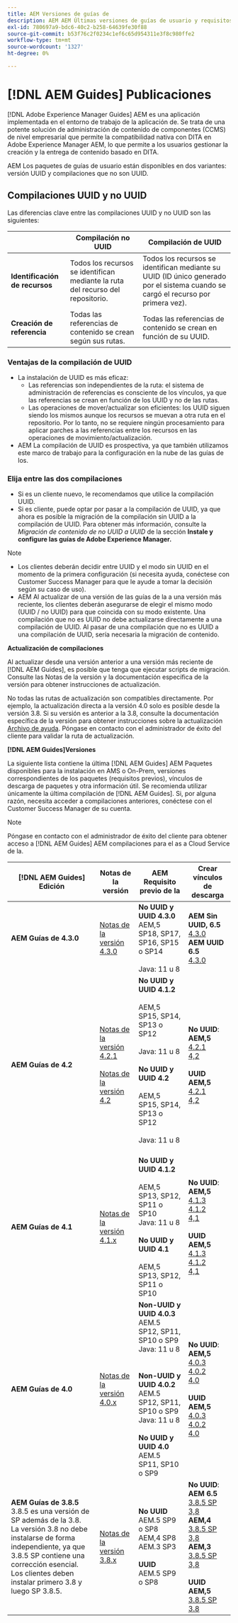 ```yaml
---
title: AEM Versiones de guías de
description: AEM AEM Últimas versiones de guías de usuario y requisitos previos de las versiones de la
exl-id: 780697a9-bdc6-40c2-b258-64639fe30f88
source-git-commit: b53f76c2f0234c1ef6c65d954311e3f8c980ffe2
workflow-type: tm+mt
source-wordcount: '1327'
ht-degree: 0%

---
```


# [!DNL AEM Guides] Publicaciones

[!DNL Adobe Experience Manager Guides] AEM es una aplicación implementada en el entorno de trabajo de la aplicación de. Se trata de una potente solución de administración de contenido de componentes (CCMS) de nivel empresarial que permite la compatibilidad nativa con DITA en Adobe Experience Manager AEM, lo que permite a los usuarios gestionar la creación y la entrega de contenido basado en DITA.

AEM Los paquetes de guías de usuario están disponibles en dos variantes: versión UUID y compilaciones que no son UUID.

## Compilaciones UUID y no UUID

Las diferencias clave entre las compilaciones UUID y no UUID son las siguientes:

|  | Compilación no UUID | Compilación de UUID |
|---|---|---|
| **Identificación de recursos** | Todos los recursos se identifican mediante la ruta del recurso del repositorio. | Todos los recursos se identifican mediante su UUID (ID único generado por el sistema cuando se cargó el recurso por primera vez). |
| **Creación de referencia** | Todas las referencias de contenido se crean según sus rutas. | Todas las referencias de contenido se crean en función de su UUID. |

### Ventajas de la compilación de UUID

* La instalación de UUID es más eficaz:
   * Las referencias son independientes de la ruta: el sistema de administración de referencias es consciente de los vínculos, ya que las referencias se crean en función de los UUID y no de las rutas.
   * Las operaciones de mover/actualizar son eficientes: los UUID siguen siendo los mismos aunque los recursos se muevan a otra ruta en el repositorio. Por lo tanto, no se requiere ningún procesamiento para aplicar parches a las referencias entre los recursos en las operaciones de movimiento/actualización.
* AEM La compilación de UUID es prospectiva, ya que también utilizamos este marco de trabajo para la configuración en la nube de las guías de los.


### Elija entre las dos compilaciones

* Si es un cliente nuevo, le recomendamos que utilice la compilación UUID.
* Si es cliente, puede optar por pasar a la compilación de UUID, ya que ahora es posible la migración de la compilación sin UUID a la compilación de UUID. Para obtener más información, consulte la *Migración de contenido de no UUID a UUID* de la sección **Instale y configure las guías de Adobe Experience Manager.**

>[!NOTE]
>
>* Los clientes deberán decidir entre UUID y el modo sin UUID en el momento de la primera configuración (si necesita ayuda, conéctese con Customer Success Manager para que le ayude a tomar la decisión según su caso de uso).
>* AEM Al actualizar de una versión de las guías de la a una versión más reciente, los clientes deberán asegurarse de elegir el mismo modo (UUID / no UUID) para que coincida con su modo existente. Una compilación que no es UUID no debe actualizarse directamente a una compilación de UUID. Al pasar de una compilación que no es UUID a una compilación de UUID, sería necesaria la migración de contenido.

**Actualización de compilaciones**

Al actualizar desde una versión anterior a una versión más reciente de [!DNL AEM Guides], es posible que tenga que ejecutar scripts de migración. Consulte las Notas de la versión y la documentación específica de la versión para obtener instrucciones de actualización.

No todas las rutas de actualización son compatibles directamente. Por ejemplo, la actualización directa a la versión 4.0 solo es posible desde la versión 3.8. Si su versión es anterior a la 3.8, consulte la documentación específica de la versión para obtener instrucciones sobre la actualización [Archivo de ayuda](https://helpx.adobe.com/xml-documentation-for-experience-manager/archive.html).
Póngase en contacto con el administrador de éxito del cliente para validar la ruta de actualización.

**[!DNL AEM Guides]Versiones**

La siguiente lista contiene la última [!DNL AEM Guides] AEM Paquetes disponibles para la instalación en AMS o On-Prem, versiones correspondientes de los paquetes (requisitos previos), vínculos de descarga de paquetes y otra información útil. Se recomienda utilizar únicamente la última compilación de [!DNL AEM Guides]. Si, por alguna razón, necesita acceder a compilaciones anteriores, conéctese con el Customer Success Manager de su cuenta.

>[!NOTE]
>
>Póngase en contacto con el administrador de éxito del cliente para obtener acceso a [!DNL AEM Guides] AEM compilaciones para el as a Cloud Service de la.

| [!DNL AEM Guides] Edición | Notas de la versión | AEM Requisito previo de la | Crear vínculos de descarga |
|---|---|---|---|
| **AEM Guías de 4.3.0** | [Notas de la versión 4.3.0](./release-notes-4.3.md) | **No UUID y UUID 4.3.0** <br>AEM,5 SP18, SP17, SP16, SP15 o SP14 <br><br>   Java: 11 u 8 | **AEM Sin UUID, 6.5** <br> [4.3.0](https://experience.adobe.com/#/downloads/content/software-distribution/en/aem.html?package=%2Fcontent%2Fsoftware-distribution%2Fen%2Fdetails.html%2Fcontent%2Fdam%2Faem%2Fpublic%2Faemdox%2F4-3%2Fcom.adobe.fmdita-6.5-4.3.0.347.zip)<br> **AEM UUID 6.5** <br> [4.3.0](https://experience.adobe.com/#/downloads/content/software-distribution/en/aem.html?package=%2Fcontent%2Fsoftware-distribution%2Fen%2Fdetails.html%2Fcontent%2Fdam%2Faem%2Fpublic%2Faemdox%2F4-3%2Fcom.adobe.fmdita-6.5-uuid-4.3.0.347.zip) |
| **AEM Guías de 4.2** | [Notas de la versión 4.2.1](https://experienceleague.adobe.com/docs/experience-manager-guides-learn/tutorials/release-info/release-notes/on-prem-release-notes/42-release/42-release-notes/release-notes-4.2.1.html?lang=en)<br> <br> [Notas de la versión 4.2](https://experienceleague.adobe.com/docs/experience-manager-guides-learn/tutorials/release-info/release-notes/on-prem-release-notes/42-release/42-release-notes/release-notes-4.2.html?lang=en) | **No UUID y UUID 4.1.2**<br><br> AEM,5 SP15, SP14, SP13 o SP12 <br><br>Java: 11 u 8 <br><br>**No UUID y UUID 4.2**<br><br> AEM,5 SP15, SP14, SP13 o SP12 <br><br>Java: 11 u 8<br><br> | **No UUID**: <br> **AEM,5** <br>[4.2.1](https://experience.adobe.com/#/downloads/content/software-distribution/en/aem.html?package=%2Fcontent%2Fsoftware-distribution%2Fen%2Fdetails.html%2Fcontent%2Fdam%2Faem%2Fpublic%2Faemdox%2F4-2-1%2F4-2-1-non-uuid%2Fcom.adobe.fmdita-6.5-4.2.1.270.zip)<br>[4,2](https://experience.adobe.com/#/downloads/content/software-distribution/en/aem.html?package=%2Fcontent%2Fsoftware-distribution%2Fen%2Fdetails.html%2Fcontent%2Fdam%2Faem%2Fpublic%2Faemdox%2F4-2%2F4-2-non-uuid%2Fcom.adobe.fmdita-6.5-4.2.229.zip)<br><br> **UUID** <br>**AEM,5** <br>[4.2.1](https://experience.adobe.com/#/downloads/content/software-distribution/en/aem.html?package=%2Fcontent%2Fsoftware-distribution%2Fen%2Fdetails.html%2Fcontent%2Fdam%2Faem%2Fpublic%2Faemdox%2F4-2-1%2F4-2-1-uuid%2Fcom.adobe.fmdita-6.5-uuid-4.2.1.270.zip)<br>[4,2](https://experience.adobe.com/#/downloads/content/software-distribution/en/aem.html?package=%2Fcontent%2Fsoftware-distribution%2Fen%2Fdetails.html%2Fcontent%2Fdam%2Faem%2Fpublic%2Faemdox%2F4-2%2F4-2-uuid%2Fcom.adobe.fmdita-6.5-uuid-4.2.229.zip)<br> |
| **AEM Guías de 4.1** | [Notas de la versión 4.1.x](https://experienceleague.adobe.com/docs/experience-manager-guides-learn/tutorials/release-info/release-notes/on-prem-release-notes/release-notes-4.1.html) | **No UUID y UUID 4.1.2**<br><br> AEM,5 SP13, SP12, SP11 o SP10 <br>Java: 11 u 8 <br><br>**No UUID y UUID 4.1**<br><br> AEM,5 SP13, SP12, SP11 o SP10 | **No UUID**: <br> **AEM,5** <br>[4.1.3](https://experience.adobe.com/#/downloads/content/software-distribution/en/aem.html?package=%2Fcontent%2Fsoftware-distribution%2Fen%2Fdetails.html%2Fcontent%2Fdam%2Faem%2Fpublic%2Faemdox%2F4-1-3%2F4-1-3-non-uuid%2Fcom.adobe.fmdita-6.5-sp-4.1.3.2.zip)<br>[4.1.2](https://experience.adobe.com/#/downloads/content/software-distribution/en/aem.html?package=%2Fcontent%2Fsoftware-distribution%2Fen%2Fdetails.html%2Fcontent%2Fdam%2Faem%2Fpublic%2Faemdox%2F4-1-2%2F4-1-2-non-uuid%2Fcom.adobe.fmdita-6.5-sp-4.1.2.11.zip)<br>[4,1](https://experience.adobe.com/#/downloads/content/software-distribution/en/aem.html?package=%2Fcontent%2Fsoftware-distribution%2Fen%2Fdetails.html%2Fcontent%2Fdam%2Faem%2Fpublic%2Faemdox%2F4-1%2F4-1-non-uuid%2Fcom.adobe.fmdita-6.5-4.1.159.zip)<br><br> **UUID** <br>**AEM,5** <br>[4.1.3](https://experience.adobe.com/#/downloads/content/software-distribution/en/aem.html?package=%2Fcontent%2Fsoftware-distribution%2Fen%2Fdetails.html%2Fcontent%2Fdam%2Faem%2Fpublic%2Faemdox%2F4-1-3%2F4-1-3-uuid%2Fcom.adobe.fmdita.uuid-6.5-sp-4.1.3.2.zip)<br>[4.1.2](https://experience.adobe.com/#/downloads/content/software-distribution/en/aem.html?package=%2Fcontent%2Fsoftware-distribution%2Fen%2Fdetails.html%2Fcontent%2Fdam%2Faem%2Fpublic%2Faemdox%2F4-1-2%2F4-1-2-uuid%2Fcom.adobe.fmdita.uuid-6.5-sp-4.1.2.11.zip)<br>[4,1](https://experience.adobe.com/#/downloads/content/software-distribution/en/aem.html?package=%2Fcontent%2Fsoftware-distribution%2Fen%2Fdetails.html%2Fcontent%2Fdam%2Faem%2Fpublic%2Faemdox%2F4-1%2F4-1-uuid%2Fcom.adobe.fmdita-6.5-uuid-4.1.159.zip) |
| **AEM Guías de 4.0** | [Notas de la versión 4.0.x](https://helpx.adobe.com/xml-documentation-for-experience-manager/release-note/release-notes-xml-documentation-solution-4-0.html) | **Non-UUID y UUID 4.0.3**<br> AEM.5 SP12, SP11, SP10 o SP9 <br>Java: 11 u 8 <br><br> <br>**Non-UUID y UUID 4.0.2** <br> AEM.5 SP12, SP11, SP10 o SP9 <br>Java: 11 u 8 <br><br> **No UUID y UUID 4.0** <br> AEM.5 SP11, SP10 o SP9 | **No UUID**: <br> **AEM,5** <br>[4.0.3](https://experience.adobe.com/#/downloads/content/software-distribution/en/aem.html?package=%2Fcontent%2Fsoftware-distribution%2Fen%2Fdetails.html%2Fcontent%2Fdam%2Faem%2Fpublic%2Faemdox%2F4-0-3%2F4-0-2-non-uuid%2Fcom.adobe.fmdita-6.5-hotfix-4.0.3.1.zip)<br>[4.0.2](https://experience.adobe.com/#/downloads/content/software-distribution/en/aem.html?package=%2Fcontent%2Fsoftware-distribution%2Fen%2Fdetails.html%2Fcontent%2Fdam%2Faem%2Fpublic%2Faemdox%2F4-0-2%2F4-0-2-non-uuid%2Fcom.adobe.fmdita-6.5-sp-4.0.2.10.zip)  <br> [4.0](https://experience.adobe.com/#/downloads/content/software-distribution/en/aem.html?package=/content/software-distribution/en/details.html/content/dam/aem/public/aemdox/4-0/4-0-non-uuid/com.adobe.fmdita-6.5-4.0.70.zip)  <br><br> **UUID** <br>**AEM,5**  <br>[4.0.3](https://experience.adobe.com/#/downloads/content/software-distribution/en/aem.html?package=%2Fcontent%2Fsoftware-distribution%2Fen%2Fdetails.html%2Fcontent%2Fdam%2Faem%2Fpublic%2Faemdox%2F4-0-3%2F4-0-3-uuid%2Fcom.adobe.fmdita.uuid-6.5-hotfix-4.0.3.1.zip) <br>[4.0.2](https://experience.adobe.com/#/downloads/content/software-distribution/en/aem.html?package=%2Fcontent%2Fsoftware-distribution%2Fen%2Fdetails.html%2Fcontent%2Fdam%2Faem%2Fpublic%2Faemdox%2F4-0-2%2F4-0-2-uuid%2Fcom.adobe.fmdita.uuid-6.5-sp-4.0.2.10.zip)<br> [4.0](https://experience.adobe.com/#/downloads/content/software-distribution/en/aem.html?package=/content/software-distribution/en/details.html/content/dam/aem/public/aemdox/4-0/4-0-uuid/com.adobe.fmdita-6.5-uuid-4.0.70.zip) |
| **AEM Guías de 3.8.5** <br> 3.8.5 es una versión de SP además de la 3.8. <br>La versión 3.8 no debe instalarse de forma independiente, ya que 3.8.5 SP contiene una corrección esencial. <br>Los clientes deben instalar primero 3.8 y luego SP 3.8.5. | [Notas de la versión 3.8.x](https://helpx.adobe.com/xml-documentation-for-experience-manager/release-note/release-notes-xml-documentation-solution-3-8.html) | **No UUID** <br> AEM.5 SP9 o SP8 <br> AEM,4 SP8 <br> AEM.3 SP3 <br><br> **UUID** <br> AEM.5 SP9 o SP8 | **No UUID**: <br> **AEM 6.5** <br> [3.8.5 SP](https://experience.adobe.com/#/downloads/content/software-distribution/en/aem.html?package=/content/software-distribution/en/details.html/content/dam/aem/public/aemdox/3-8-5/com.adobe.fmdita-6.5-hotfix-3.8.5.2.zip) <br>[3,8](https://experience.adobe.com/#/downloads/content/software-distribution/en/aem.html?package=/content/software-distribution/en/details.html/content/dam/aem/public/aemdox/3-8/com.adobe.fmdita-6.5-3.8.166.zip)<br> **AEM,4** <br> [3.8.5 SP](https://experience.adobe.com/#/downloads/content/software-distribution/en/aem.html?package=/content/software-distribution/en/details.html/content/dam/aem/public/aemdox/3-8-5/com.adobe.fmdita-6.4-hotfix-3.8.5.1.zip) <br>[3,8](https://experience.adobe.com/#/downloads/content/software-distribution/en/aem.html?package=/content/software-distribution/en/details.html/content/dam/aem/public/aemdox/3-8/com.adobe.fmdita-6.4-3.8.166.zip) <br> **AEM,3** <br> [3.8.5 SP](https://experience.adobe.com/#/downloads/content/software-distribution/en/aem.html?package=/content/software-distribution/en/details.html/content/dam/aem/public/aemdox/3-8-5/com.adobe.fmdita-6.3-hotfix-3.8.5.1.zip) <br>[3,8](https://experience.adobe.com/#/downloads/content/software-distribution/en/aem.html?package=/content/software-distribution/en/details.html/content/dam/aem/public/aemdox/3-8/com.adobe.fmdita-6.3-3.8.166.zip) <br><br> **UUID** <br>**AEM,5** <br> [3.8.5 SP](https://experience.adobe.com/#/downloads/content/software-distribution/en/aem.html?package=/content/software-distribution/en/details.html/content/dam/aem/public/aemdox/3-8-5uuid/com.adobe.fmdita.uuid-6.5-hotfix-3.8.5.2.zip) <br> [3.8](https://experience.adobe.com/#/downloads/content/software-distribution/en/aem.html?package=/content/software-distribution/en/details.html/content/dam/aem/public/aemdox/3-8uuid/com.adobe.fmdita.uuid-6.5-3.8.168.zip) |
